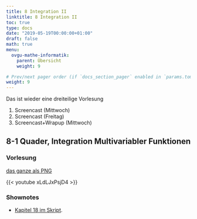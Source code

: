 ```yaml
---
title: 8 Integration II
linktitle: 8 Integration II
toc: true
type: docs
date: "2019-05-19T00:00:00+01:00"
draft: false
math: true
menu:
  ovgu-mathe-informatik:
    parent: Übersicht
    weight: 9

# Prev/next pager order (if `docs_section_pager` enabled in `params.toml`)
weight: 9
---
```


Das ist wieder eine dreiteilige Vorlesung

1. Screencast (Mittwoch)
2. Screencast (Freitag)
3. Screencast+Wrapup (Mittwoch)

##  8-1 Quader, Integration Multivariabler Funktionen

### Vorlesung
[das ganze als PNG](../files/8-1-lecture.png)

{{< youtube xLdLJxPsjD4 >}}

### Shownotes

 * [Kapitel 18 im Skript](https://paperhive.org/documents/items/Q5_T1IK-vd5c?a=s:5H0uGjizYZx3).

<!--
## Wrapup Differenzierbarkeit

{{< youtube QFlv5SBfQ6w >}}
-->
